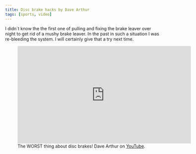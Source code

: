 ```yaml
---
title: Disc brake hacks by Dave Arthur
tags: [sports, video]
---
```

I didn´t know the the first one of pulling and fixing the brake leaver over night to get rid of a mushy brake leaver. In the past in such a situation I was re-bleeding the system. I will certainly give that a try next time.

<figure>
<iframe width="560" height="315" src="https://www.youtube.com/embed/c2i3cNzBzpg" title="YouTube video player" frameborder="0" allow="accelerometer; autoplay; clipboard-write; encrypted-media; gyroscope; picture-in-picture" allowfullscreen></iframe>
<figcaption>The WORST thing about disc brakes! Dave Arthur on <a href="https://youtu.be/c2i3cNzBzpg">YouTube</a>.</figcaption>
</figure>